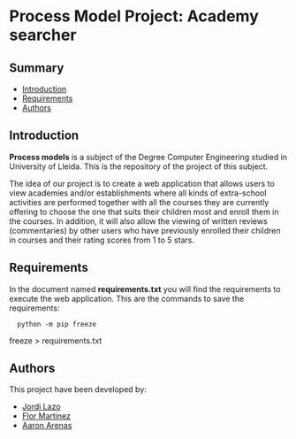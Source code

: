 # Process Model Project: Academy searcher
## Summary
  - [Introduction](#introduction)
  - [Requirements](#requirements)
  - [Authors](#authors)
## Introduction
**Process models** is a subject of the Degree Computer Engineering studied in University of Lleida.
This is the repository of the project of this subject.

The idea of our project is to create a web application that allows users to view academies and/or establishments where all kinds of extra-school activities are performed together with all the courses they are currently offering to choose the one that suits their children most and enroll them in the courses. In addition, it will also allow the viewing of written reviews (commentaries) by other users who have previously enrolled their children in courses and their rating scores from 1 to 5 stars.

## Requirements
In the document named **requirements.txt** you will find the requirements to execute the web application.
This are the commands to save the requirements:
```
  python -m pip freeze
``` 
  freeze > requirements.txt

## Authors
This project have been developed by:
- [Jordi Lazo](https://github.com/JordiLazo)
- [Flor Martinez](https://github.com/flormartinezm)
- [Aaron Arenas](https://github.com/aaron-at97)
